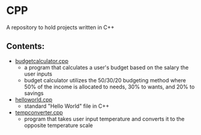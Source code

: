 # CPP
A repository to hold projects written in C++
## Contents:

- [budgetcalculator.cpp](https://github.com/makiya-claiborne/CPP/blob/main/BudgetCalculator/budgetcalculator.cpp)
  * a program that calculates a user's budget based on the salary the user inputs
  * budget calculator utilizes the 50/30/20 budgeting method where 50% of the income is allocated to needs, 30% to wants, and 20% to savings
- [helloworld.cpp](https://github.com/makiya-claiborne/CPP/blob/main/Hello%20World/helloworld.cpp)
  * standard "Hello World" file in C++
- [tempconverter.cpp](https://github.com/makiya-claiborne/CPP/blob/main/TempConverter/tempconverter.cpp)
  * program that takes user input temperature and converts it to the opposite temperature scale
